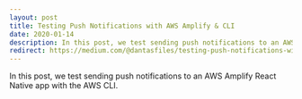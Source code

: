```yaml
---
layout: post
title: Testing Push Notifications with AWS Amplify & CLI
date: 2020-01-14
description: In this post, we test sending push notifications to an AWS Amplify React Native app with the AWS CLI.
redirect: https://medium.com/@dantasfiles/testing-push-notifications-with-aws-amplify-9126bd621d3a
---
```


In this post, we test sending push notifications to an AWS Amplify React Native app with the AWS CLI.

